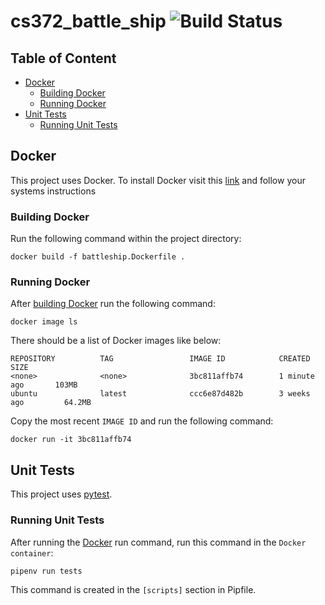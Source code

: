 # cs372_battle_ship ![Build Status](https://codebuild.us-east-1.amazonaws.com/badges?uuid=eyJlbmNyeXB0ZWREYXRhIjoibHVqQlI4RjVkUTJ1Snc1T2N6UHhHZTNKbWpWMWhkdVFxVGlFQTF2NGZtRENJQ1B1UEp4a0FZc3NOQkJackZGUHR0UG9iZzdGRTFoSEtPY1BCS2lNaEk4PSIsIml2UGFyYW1ldGVyU3BlYyI6IjhPcXJlUWVGY3JYQXpyaE0iLCJtYXRlcmlhbFNldFNlcmlhbCI6MX0%3D&branch=master)

## Table of Content 

- [Docker](#Docker)
    - [Building Docker](#Building-Docker)
    - [Running Docker](#Running-Docker)
- [Unit Tests](#Unit-test)
    - [Running Unit Tests](#Running-Unit-Tests)
 
 
## Docker
This project uses Docker. To install Docker visit this [link](https://docs.docker.com/install/) and follow your systems
instructions 

### Building Docker 
Run the following command within the project directory:
```terminal
docker build -f battleship.Dockerfile .
```
### Running Docker 
After [building Docker](#Building-Docker) run the following command:
```terminal
docker image ls
```
There should be a list of Docker images like below:
```
REPOSITORY          TAG                 IMAGE ID            CREATED             SIZE
<none>              <none>              3bc811affb74        1 minute ago       103MB
ubuntu              latest              ccc6e87d482b        3 weeks ago         64.2MB
```
Copy the most recent `IMAGE ID` and run the following command:
```terminal
docker run -it 3bc811affb74
```

## Unit Tests
This project uses [pytest](https://docs.pytest.org/en/latest/).

### Running Unit Tests
After running the [Docker](#Running-Docker) run command, run this command in the `Docker container`:
```Terminal
pipenv run tests
``` 
This command is created in the `[scripts]` section in Pipfile.






